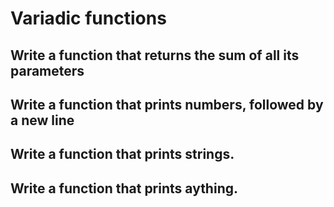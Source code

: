 # Variadic functions

## Write a function that returns the sum of all its parameters

## Write a function that prints numbers, followed by a new line

## Write a function that prints strings.

## Write a function that prints aything.
